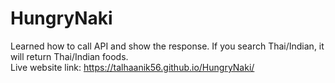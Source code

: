 # HungryNaki
Learned how to call API and show the response. If you search Thai/Indian, it will return Thai/Indian foods. <br>
Live website link: https://talhaanik56.github.io/HungryNaki/
